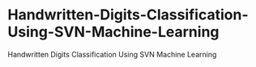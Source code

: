 # Handwritten-Digits-Classification-Using-SVN-Machine-Learning
Handwritten Digits Classification Using SVN Machine Learning
